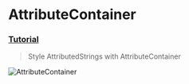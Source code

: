  # AttributeContainer
 ### [Tutorial](https://designcode.io/swiftui-handbook-attributecontainer)
> Style AttributedStrings with AttributeContainer

![AttributeContainer](https://github.com/mrgsdev/DesignCode/assets/157994617/0e9c462d-7c77-4a29-9e9c-d735a43b28ed)
